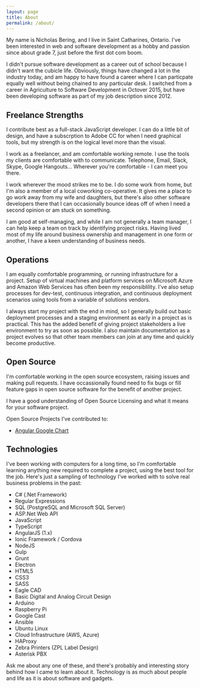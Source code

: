 ```yaml
---
layout: page
title: About
permalink: /about/
---
```


My name is Nicholas Bering, and I live in Saint Catharines, Ontario. I've been interested in web and
software development as a hobby and passion since about grade 7, just before the first dot com boom.

I didn't pursue software development as a career out of school because I didn't want the cubicle life.
Obviously, things have changed a lot in the industry today, and am happy to have found a career where I
can particpate equally well without being chained to any particular desk. I switched from a career in
Agriculture to Software Development in Octover 2015, but have been developing software as part of my
job description since 2012.

## Freelance Strengths

I contribute best as a full-stack JavaScript developer. I can do a little bit of design, and have a subscrption
to Adobe CC for when I need graphical tools, but my strength is on the logical level more than the visual.

I work as a freelancer, and am comfortable working remote. I use the tools my clients are comfortable
with to communicate. Telephone, Email, Slack, Skype, Google Hangouts... Wherever you're comfortable - I can meet you there.

I work wherever the mood strikes me to be. I do some work from home, but I'm also a member of a local
coworking co-operative. It gives me a place to go work away from my wife and daughters, but there's
also other software developers there that I can occasionally bounce ideas off of when I need a second
opinion or am stuck on something.

I am good at self-managing, and while I am not generally a team manager, I can help keep a team on track
by identifying project risks. Having lived most of my life around business ownership and management in
one form or another, I have a keen understanding of business needs.

## Operations

I am equally comfortable programming, or running infrastructure for a project. Setup of virtual
machines and platform services on Microsoft Azure and Amazon Web Services has often been my
responsiblility. I've also setup processes for dev-test, continuous integration, and continuous
deployment scenarios using tools from a variable of solutions vendors.

I always start my project with the end in mind, so I generally build out basic deployment processes
and a staging environment as early in a project as is practical. This has the added benefit of
giving project stakeholders a live environment to try as soon as possible. I also maintain documentation as
a project evolves so that other team members can join at any time and quickly become productive.

## Open Source

I'm comfortable working in the open source ecosystem, raising issues and making pull requests. I have
occassionally found need to fix bugs or fill feature gaps in open source software for the benefit
of another project.

I have a good understanding of Open Source Licensing and what it means for your software project.

Open Source Projects I've contributed to:

* [Angular Google Chart](https://github.com/angular-google-chart/angular-google-chart/)

## Technologies

I've been working with computers for a long time, so I'm comfortable learning anything new required
to complete a project, using the best tool for the job. Here's just a sampling of technology I've worked
with to solve real business problems in the past:

* C# (.Net Framework)
* Regular Expressions
* SQL (PostgreSQL and Microsoft SQL Server)
* ASP.Net Web API
* JavaScript
* TypeScript
* AngularJS (1.x)
* Ionic Framework / Cordova
* NodeJS
* Gulp
* Grunt
* Electron
* HTML5
* CSS3
* SASS
* Eagle CAD
* Basic Digital and Analog Circuit Design
* Arduino
* Raspberry Pi
* Google Cast
* Ansible
* Ubuntu Linux
* Cloud Infrastructure (AWS, Azure)
* HAProxy
* Zebra Printers (ZPL Label Design)
* Asterisk PBX

Ask me about any one of these, and there's probably and interesting story behind how I came to learn about
it. Technology is as much about people and life as it is about software and gadgets.
